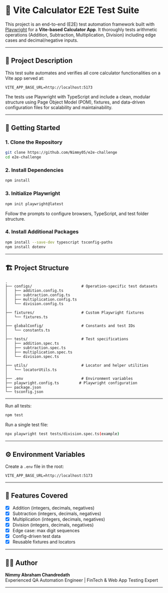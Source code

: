 # 🔢 Vite Calculator E2E Test Suite

This project is an end-to-end (E2E) test automation framework built with [Playwright](https://playwright.dev/) for a **Vite-based Calculator App**. It thoroughly tests arithmetic operations (Addition, Subtraction, Multiplication, Division) including edge cases and decimal/negative inputs.

---

## 📌 Project Description

This test suite automates and verifies all core calculator functionalities on a Vite app served at:

```
VITE_APP_BASE_URL=http://localhost:5173
```

The tests use Playwright with TypeScript and include a clean, modular structure using Page Object Model (POM), fixtures, and data-driven configuration files for scalability and maintainability.

---

## 🚀 Getting Started

### 1. Clone the Repository

```bash
git clone https://github.com/Nimmy05/e2e-challenge
cd e2e-challenge
```

### 2. Install Dependencies

```bash
npm install
```

### 3. Initialize Playwright

```bash
npm init playwright@latest
```

Follow the prompts to configure browsers, TypeScript, and test folder structure.

### 4. Install Additional Packages

```bash
npm install --save-dev typescript tsconfig-paths
npm install dotenv
```

---

## 🏗️ Project Structure

```
.
├── configs/                      # Operation-specific test datasets
│   ├── addition.config.ts
│   ├── subtraction.config.ts
│   ├── multiplication.config.ts
│   └── division.config.ts
│
├── fixtures/                     # Custom Playwright fixtures
│   └── fixtures.ts
│
├── globalConfig/                 # Constants and test IDs
│   └── constants.ts
│
├── tests/                        # Test specifications
│   ├── addition.spec.ts
│   ├── subtraction.spec.ts
│   ├── multiplication.spec.ts
│   └── division.spec.ts
│
├── utils/                        # Locator and helper utilities
│   └── locatorUtils.ts
│
├── .env                          # Environment variables
├── playwright.config.ts         # Playwright configuration
├── package.json
└── tsconfig.json
```

---

Run all tests:

```bash
npm test
```

Run a single test file:

```bash
npx playwright test tests/division.spec.ts(example)
```

---

## ⚙️ Environment Variables

Create a `.env` file in the root:

```
VITE_APP_BASE_URL=http://localhost:5173
```

---

## 🧪 Features Covered

- [x] Addition (integers, decimals, negatives)
- [x] Subtraction (integers, decimals, negatives)
- [x] Multiplication (integers, decimals, negatives)
- [x] Division (integers, decimals, negatives)
- [x] Edge case: max digit sequences
- [x] Config-driven test data
- [x] Reusable fixtures and locators

---

## 👩‍💻 Author

**Nimmy Abraham Chandredath**  
Experienced QA Automation Engineer | FinTech & Web App Testing Expert

---
